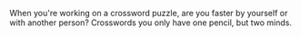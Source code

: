 When you're working on a crossword puzzle, are you faster by yourself or with another person? Crosswords you only have one pencil, but two minds.
